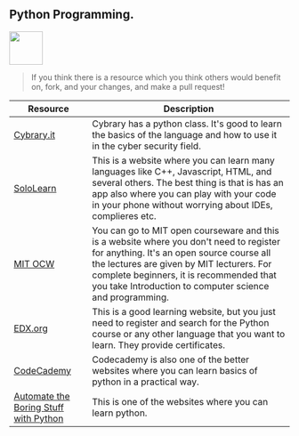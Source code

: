 ## Python Programming.
<img src="https://image.flaticon.com/icons/png/128/2621/2621303.png" height="60px"/>

> If you think there is a resource which you think others would benefit on, fork, and your changes, and make a pull request!

| Resource                                                                                                                                                     | Description                                                                                                                                                                                                                                                                              |
| ------------------------------------------------------------------------------------------------------------------------------------------------------------ | ---------------------------------------------------------------------------------------------------------------------------------------------------------------------------------------------------------------------------------------------------------------------------------------- |
| [Cybrary.it](https://www.cybrary.it/course/python/)                                                                                                          | Cybrary has a python class. It's good to learn the basics of the language and how to use it in the cyber security field.                                                                                                                                                                 |
| [SoloLearn](https://www.sololearn.com/)                                                                                                                      | This is a website where you can learn many languages like C++, Javascript, HTML, and several others. The best thing is that is has an app also where you can play with your code in your phone without worrying about IDEs, complieres etc.                                              |
| [MIT OCW](https://ocw.mit.edu/courses/electrical-engineering-and-computer-science/6-00-introduction-to-computer-science-and-programming-fall-2008/index.htm) | You can go to MIT open courseware and this is a website where you don't need to register for anything. It's an open source course all the lectures are given by MIT lecturers. For complete beginners, it is recommended that you take Introduction to computer science and programming. |
| [EDX.org](http://www.edx.org/)                                                                                                                               | This is a good learning website, but you just need to register and search for the Python course or any other language that you want to learn. They provide certificates.                                                                                                                 |
| [CodeCademy](https://www.codecademy.com/)                                                                                                                    | Codecademy is also one of the better websites where you can learn basics of python in a practical way.                                                                                                                                                                                   |
| [Automate the Boring Stuff with Python](https://automatetheboringstuff.com/)                                                                                 | This is one of the websites where you can learn python.                                                                                                                                                                                                                                  |